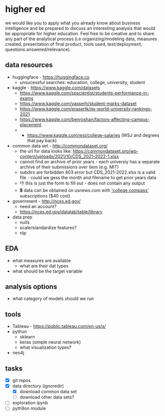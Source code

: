 # higher ed
we would like you to apply what you already know about business intelligence and be prepared to discuss an interesting analysis that would be appropriate for higher education. Feel free to be creative and to share any part of the analytical process (i.e organizing/modeling data, measures created, presentation of final product, tools used, test/deployment, questions answered/relevance). 

## data resources
- huggingface - https://huggingface.co
  - unsucessful searches: education, college, university, student
- kaggle - https://www.kaggle.com/datasets
  - https://www.kaggle.com/spscientist/students-performance-in-exams
  - https://www.kaggle.com/yasserh/student-marks-dataset
  - https://www.kaggle.com/prasertk/qs-world-university-rankings-2021
  - https://www.kaggle.com/benroshan/factors-affecting-campus-placement
  - * https://www.kaggle.com/wsj/college-salaries (WSJ and degrees that pay back)
- common data set - http://commondataset.org/
  - the url for data looks like: https://commondataset.org/wp-content/uploads/2021/10/CDS_2021-2022-1.xlsx
  - cannot find an archive of prior years - each universiy has a separate archive of their submissions over tiem (e.g. MIT)
  - subdirs are forbidden 403 error but CDS_2021-2022.xlsx is a valid file - could we gess the month and filename to get prior years data
  - :thumbsdown: this is just the form to fill out - does not contain any output
  - :heavy_dollar_sign: data can be obtained on usnews.com with ['college compass'](https://www.usnews.com/usnews/store/college_compass?src=web:col_compass:na:BC_homepage_headerpromo_CTA:20190418) subscriptions ($40 cost)
- government - http://nces.ed.gov/
  - need an account?
  - https://nces.ed.gov/datalab/table/library
- data prep
  - nulls
  - scale/standardize features?
  - nlp

## EDA
- what measures are available
  - what are their dat types
- what should be the target variable


## analysis options
- what category of models should we run


## tools
- Tableau - https://public.tableau.com/en-us/s/
- python
  - sklearn
  - keras (simple neural network)
  - what visualization types?
- neo4j


## tasks
- [x] git repos
- [x] data directory (ignoredir)
  - [x] download common data set
  - [ ] download other data sets?
- [ ] exploration ipynb
- [ ] pyth9on module
